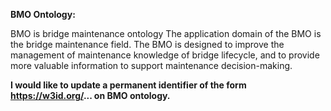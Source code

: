 **BMO Ontology:**

 BMO is  bridge maintenance ontology
The application domain of the BMO is the bridge maintenance field. 
The BMO is designed to improve the management of maintenance knowledge of bridge lifecycle, and to provide more valuable information to support maintenance decision-making. 

**I would like to update a permanent identifier of the form https://w3id.org/... on BMO ontology.**
